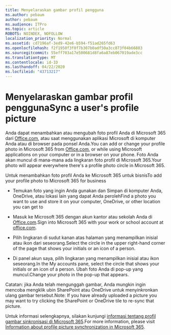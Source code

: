 ```yaml
---
title: Menyelaraskan gambar profil pengguna
ms.author: pebaum
author: pebaum
ms.audience: ITPro
ms.topic: article
ROBOTS: NOINDEX, NOFOLLOW
localization_priority: Normal
ms.assetid: cd7196af-3ed9-42e6-b594-f51ad265fd63
ms.openlocfilehash: f2f1950f3f0f7b307b0adf50a3cc873f04b66883
ms.sourcegitcommit: 55eff703a17e500681d8fa6a87eb067019ade3cc
ms.translationtype: MT
ms.contentlocale: id-ID
ms.lasthandoff: 04/22/2020
ms.locfileid: "43713217"
---
```

# <a name="sync-a-users-profile-picture"></a><span data-ttu-id="40b3e-102">Menyelaraskan gambar profil pengguna</span><span class="sxs-lookup"><span data-stu-id="40b3e-102">Sync a user's profile picture</span></span>

<span data-ttu-id="40b3e-103">Anda dapat menambahkan atau mengubah foto profil Anda di Microsoft 365 dari [Office.com](https://www.office.com), atau saat menggunakan aplikasi Microsoft di komputer Anda atau di browser pada ponsel Anda.</span><span class="sxs-lookup"><span data-stu-id="40b3e-103">You can add or change your profile photo in Microsoft 365 from [Office.com](https://www.office.com), or while using Microsoft applications on your computer or in a browser on your phone.</span></span> <span data-ttu-id="40b3e-104">Foto Anda akan muncul di mana-mana ada lingkaran foto profil di Microsoft 365.</span><span class="sxs-lookup"><span data-stu-id="40b3e-104">Your photo will appear everywhere there's a profile photo circle in Microsoft 365.</span></span>

<span data-ttu-id="40b3e-105">Untuk menambahkan foto profil Anda ke Microsoft 365 untuk bisnis</span><span class="sxs-lookup"><span data-stu-id="40b3e-105">To add your profile photo to Microsoft 365 for business</span></span>

- <span data-ttu-id="40b3e-106">Temukan foto yang ingin Anda gunakan dan Simpan di komputer Anda, OneDrive, atau lokasi lain yang dapat Anda peroleh</span><span class="sxs-lookup"><span data-stu-id="40b3e-106">Find a photo you want to use and store it on your computer, OneDrive, or other location you can get to</span></span>

- <span data-ttu-id="40b3e-107">Masuk ke Microsoft 365 dengan akun kantor atau sekolah Anda di [Office.com](https://www.office.com).</span><span class="sxs-lookup"><span data-stu-id="40b3e-107">Sign into Microsoft 365 with your work or school account at [office.com](https://www.office.com).</span></span>

- <span data-ttu-id="40b3e-108">Pilih lingkaran di sudut kanan atas halaman yang menampilkan inisial atau ikon dari seseorang.</span><span class="sxs-lookup"><span data-stu-id="40b3e-108">Select the circle in the upper right-hand corner of the page that shows your initials or an icon of a person.</span></span>

- <span data-ttu-id="40b3e-109">Di panel akun saya, pilih lingkaran yang menampilkan inisial atau ikon seseorang.</span><span class="sxs-lookup"><span data-stu-id="40b3e-109">In the My accounts pane, select the circle that shows your initials or an icon of a person.</span></span> <span data-ttu-id="40b3e-110">Ubah foto Anda di pop-up yang muncul.</span><span class="sxs-lookup"><span data-stu-id="40b3e-110">Change your photo in the pop-up that appears.</span></span>

<span data-ttu-id="40b3e-111">Catatan: jika Anda telah mengunggah gambar, Anda mungkin ingin mencoba mengklik ubin SharePoint atau OneDrive untuk menyinkronkan ulang gambar tersebut.</span><span class="sxs-lookup"><span data-stu-id="40b3e-111">Note: If you have already uploaded a picture you may want to try clicking the SharePoint or OneDrive tile to re-sync that picture.</span></span>

<span data-ttu-id="40b3e-112">Untuk informasi selengkapnya, silakan kunjungi [informasi tentang profil gambar sinkronisasi di Microsoft 365](https://support.office.com/article/information-about-profile-picture-synchronization-in-office-365-20594d76-d054-4af4-a660-401133e3d48a).</span><span class="sxs-lookup"><span data-stu-id="40b3e-112">For more information, please visit [Information about profile picture synchronization in Microsoft 365](https://support.office.com/article/information-about-profile-picture-synchronization-in-office-365-20594d76-d054-4af4-a660-401133e3d48a).</span></span>
